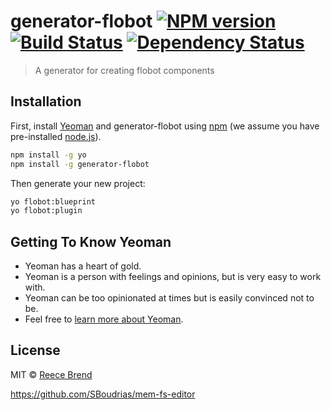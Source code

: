 # generator-flobot [![NPM version][npm-image]][npm-url] [![Build Status][travis-image]][travis-url] [![Dependency Status][daviddm-image]][daviddm-url]
> A generator for creating flobot components

## Installation

First, install [Yeoman](http://yeoman.io) and generator-flobot using [npm](https://www.npmjs.com/) (we assume you have pre-installed [node.js](https://nodejs.org/)).

```bash
npm install -g yo
npm install -g generator-flobot
```

Then generate your new project:

```bash
yo flobot:blueprint
yo flobot:plugin
```

## Getting To Know Yeoman

 * Yeoman has a heart of gold.
 * Yeoman is a person with feelings and opinions, but is very easy to work with.
 * Yeoman can be too opinionated at times but is easily convinced not to be.
 * Feel free to [learn more about Yeoman](http://yeoman.io/).

## License

MIT © [Reece Brend]()

https://github.com/SBoudrias/mem-fs-editor

[npm-image]: https://badge.fury.io/js/generator-flobot.svg
[npm-url]: https://npmjs.org/package/generator-flobot
[travis-image]: https://travis-ci.org/reecebrend/generator-flobot.svg?branch=master
[travis-url]: https://travis-ci.org/reecebrend/generator-flobot
[daviddm-image]: https://david-dm.org/reecebrend/generator-flobot.svg?theme=shields.io
[daviddm-url]: https://david-dm.org/reecebrend/generator-flobot
